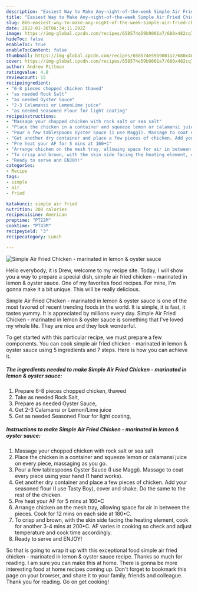 ```yaml
---
description: "Easiest Way to Make Any-night-of-the-week Simple Air Fried Chicken - marinated in lemon & oyster sauce"
title: "Easiest Way to Make Any-night-of-the-week Simple Air Fried Chicken - marinated in lemon & oyster sauce"
slug: 866-easiest-way-to-make-any-night-of-the-week-simple-air-fried-chicken-marinated-in-lemon-and-amp-oyster-sauce
date: 2022-01-30T06:34:11.292Z
image: https://img-global.cpcdn.com/recipes/658574e59b9001a7/680x482cq70/simple-air-fried-chicken-marinated-in-lemon-oyster-sauce-recipe-main-photo.jpg
hideToc: false
enableToc: true
enableTocContent: false
thumbnail: https://img-global.cpcdn.com/recipes/658574e59b9001a7/680x482cq70/simple-air-fried-chicken-marinated-in-lemon-oyster-sauce-recipe-main-photo.jpg
cover: https://img-global.cpcdn.com/recipes/658574e59b9001a7/680x482cq70/simple-air-fried-chicken-marinated-in-lemon-oyster-sauce-recipe-main-photo.jpg
author: Andrew Pittman
ratingvalue: 4.8
reviewcount: 15
recipeingredient:
- "6-8 pieces chopped chicken thawed"
- "as needed Rock Salt"
- "as needed Oyster Sauce"
- "2-3 Calamansi or LemonLime juice"
- "as needed Seasoned Flour for light coating"
recipeinstructions:
- "Massage your chopped chicken with rock salt or sea salt"
- "Place the chicken in a container and squeeze lemon or calamansi juice on every piece, massaging as you go."
- "Pour a few tablespoons Oyster Sauce (I use Maggi). Massage to coat every piece using your hand (1 hand works)."
- "Get another dry container and place a few pieces of chicken. Add your seasoned flour (I use Tasty Boy), cover and shake. Do the same to the rest of the chicken."
- "Pre heat your AF for 5 mins at 160•C"
- "Arrange chicken on the mesh tray, allowing space for air in between the pieces. Cook for 12 mins on each side at 180•C."
- "To crisp and brown, with the skin side facing the heating element, cook for another 3-4 mins at 200•C.   AF varies in cooking so check and adjust temperature and cook time accordingly."
- "Ready to serve and ENJOY!"
categories:
- Recipe
tags:
- simple
- air
- fried

katakunci: simple air fried 
nutrition: 208 calories
recipecuisine: American
preptime: "PT22M"
cooktime: "PT43M"
recipeyield: "3"
recipecategory: Lunch

---
```



![Simple Air Fried Chicken - marinated in lemon & oyster sauce](https://img-global.cpcdn.com/recipes/658574e59b9001a7/680x482cq70/simple-air-fried-chicken-marinated-in-lemon-oyster-sauce-recipe-main-photo.jpg)

Hello everybody, it is Drew, welcome to my recipe site. Today, I will show you a way to prepare a special dish, simple air fried chicken - marinated in lemon & oyster sauce. One of my favorites food recipes. For mine, I'm gonna make it a bit unique. This will be really delicious.

Simple Air Fried Chicken - marinated in lemon & oyster sauce is one of the most favored of recent trending foods in the world. It is simple, it is fast, it tastes yummy. It is appreciated by millions every day. Simple Air Fried Chicken - marinated in lemon & oyster sauce is something that I've loved my whole life. They are nice and they look wonderful.




To get started with this particular recipe, we must prepare a few components. You can cook simple air fried chicken - marinated in lemon & oyster sauce using 5 ingredients and 7 steps. Here is how you can achieve it.

<!--inarticleads1-->

##### The ingredients needed to make Simple Air Fried Chicken - marinated in lemon & oyster sauce:

1. Prepare 6-8 pieces chopped chicken, thawed
1. Take as needed Rock Salt,
1. Prepare as needed Oyster Sauce,
1. Get 2-3 Calamansi or Lemon/Lime juice
1. Get as needed Seasoned Flour for light coating,




<!--inarticleads2-->

##### Instructions to make Simple Air Fried Chicken - marinated in lemon & oyster sauce:

1. Massage your chopped chicken with rock salt or sea salt
1. Place the chicken in a container and squeeze lemon or calamansi juice on every piece, massaging as you go.
1. Pour a few tablespoons Oyster Sauce (I use Maggi). Massage to coat every piece using your hand (1 hand works).
1. Get another dry container and place a few pieces of chicken. Add your seasoned flour (I use Tasty Boy), cover and shake. Do the same to the rest of the chicken.
1. Pre heat your AF for 5 mins at 160•C
1. Arrange chicken on the mesh tray, allowing space for air in between the pieces. Cook for 12 mins on each side at 180•C.
1. To crisp and brown, with the skin side facing the heating element, cook for another 3-4 mins at 200•C.   AF varies in cooking so check and adjust temperature and cook time accordingly.
1. Ready to serve and ENJOY!



So that is going to wrap it up with this exceptional food simple air fried chicken - marinated in lemon & oyster sauce recipe. Thanks so much for reading. I am sure you can make this at home. There is gonna be more interesting food at home recipes coming up. Don't forget to bookmark this page on your browser, and share it to your family, friends and colleague. Thank you for reading. Go on get cooking!
